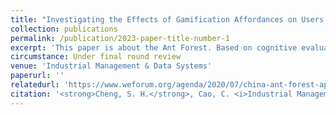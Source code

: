 ```yaml
---
title: "Investigating the Effects of Gamification Affordances on Users’ Green Intrinsic Motivation: A Cognitive Evaluation Perspective"
collection: publications
permalink: /publication/2023-paper-title-number-1
excerpt: 'This paper is about the Ant Forest. Based on cognitive evaluation theory and gamification affordance, this research aims to understand how gamified information systems (ISs) promote the public’s green intrinsic motivation towards sustainable behaviour.'
circumstance: Under final round review
venue: 'Industrial Management & Data Systems'
paperurl: ''
relatedurl: 'https://www.weforum.org/agenda/2020/07/china-ant-forest-app-carbon-emissions-trees/'
citation: '<strong>Cheng, S. H.</strong>, Cao, C. <i>Industrial Management & Data Systems (SSCI Q2, If=5.5, ABS2)</i>, Under final round review.'
---
```



